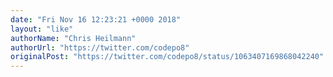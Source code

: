 ```yaml
---
date: "Fri Nov 16 12:23:21 +0000 2018"
layout: "like"
authorName: "Chris Heilmann"
authorUrl: "https://twitter.com/codepo8"
originalPost: "https://twitter.com/codepo8/status/1063407169868042240"
---
```

